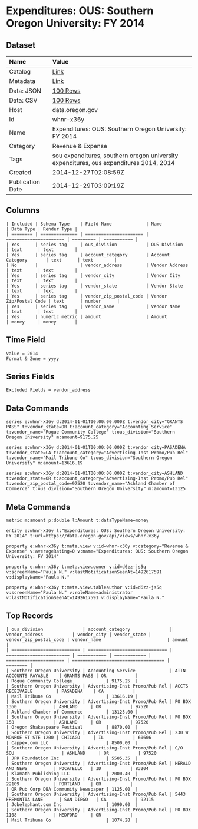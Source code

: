# Expenditures: OUS: Southern Oregon University: FY 2014

## Dataset

| Name | Value |
| :--- | :---- |
| Catalog | [Link](https://catalog.data.gov/dataset/expenditures-ous-southern-oregon-university-fy-2014-f77ac) |
| Metadata | [Link](https://data.oregon.gov/api/views/whnr-x36y) |
| Data: JSON | [100 Rows](https://data.oregon.gov/api/views/whnr-x36y/rows.json?max_rows=100) |
| Data: CSV | [100 Rows](https://data.oregon.gov/api/views/whnr-x36y/rows.csv?max_rows=100) |
| Host | data.oregon.gov |
| Id | whnr-x36y |
| Name | Expenditures: OUS: Southern Oregon University: FY 2014 |
| Category | Revenue & Expense |
| Tags | sou expenditures, southern oregon university expenditures, ous expenditures 2014, 2014 |
| Created | 2014-12-27T02:08:59Z |
| Publication Date | 2014-12-29T03:09:19Z |

## Columns

```ls
| Included | Schema Type    | Field Name             | Name                   | Data Type | Render Type |
| ======== | ============== | ====================== | ====================== | ========= | =========== |
| Yes      | series tag     | ous_division           | OUS Division           | text      | text        |
| Yes      | series tag     | account_category       | Account Category       | text      | text        |
| No       |                | vendor_address         | Vendor Address         | text      | text        |
| Yes      | series tag     | vendor_city            | Vendor City            | text      | text        |
| Yes      | series tag     | vendor_state           | Vendor State           | text      | text        |
| Yes      | series tag     | vendor_zip_postal_code | Vendor Zip/Postal Code | text      | number      |
| Yes      | series tag     | vendor_name            | Vendor Name            | text      | text        |
| Yes      | numeric metric | amount                 | Amount                 | money     | money       |
```

## Time Field

```ls
Value = 2014
Format & Zone = yyyy
```

## Series Fields

```ls
Excluded Fields = vendor_address
```

## Data Commands

```ls
series e:whnr-x36y d:2014-01-01T00:00:00.000Z t:vendor_city="GRANTS PASS" t:vendor_state=OR t:account_category="Accounting Service" t:vendor_name="Rogue Community College" t:ous_division="Southern Oregon University" m:amount=9175.25

series e:whnr-x36y d:2014-01-01T00:00:00.000Z t:vendor_city=PASADENA t:vendor_state=CA t:account_category="Advertising-Inst Promo/Pub Rel" t:vendor_name="Mail Tribune Co" t:ous_division="Southern Oregon University" m:amount=13616.19

series e:whnr-x36y d:2014-01-01T00:00:00.000Z t:vendor_city=ASHLAND t:vendor_state=OR t:account_category="Advertising-Inst Promo/Pub Rel" t:vendor_zip_postal_code=97520 t:vendor_name="Ashland Chamber of Commerce" t:ous_division="Southern Oregon University" m:amount=13125
```

## Meta Commands

```ls
metric m:amount p:double l:Amount t:dataTypeName=money

entity e:whnr-x36y l:"Expenditures: OUS: Southern Oregon University: FY 2014" t:url=https://data.oregon.gov/api/views/whnr-x36y

property e:whnr-x36y t:meta.view v:id=whnr-x36y v:category="Revenue & Expense" v:averageRating=0 v:name="Expenditures: OUS: Southern Oregon University: FY 2014"

property e:whnr-x36y t:meta.view.owner v:id=d6zz-js5q v:screenName="Paula N." v:lastNotificationSeenAt=1492617591 v:displayName="Paula N."

property e:whnr-x36y t:meta.view.tableauthor v:id=d6zz-js5q v:screenName="Paula N." v:roleName=administrator v:lastNotificationSeenAt=1492617591 v:displayName="Paula N."
```

## Top Records

```ls
| ous_division               | account_category               | vendor_address           | vendor_city | vendor_state | vendor_zip_postal_code | vendor_name                         | amount   | 
| ========================== | ============================== | ======================== | =========== | ============ | ====================== | =================================== | ======== | 
| Southern Oregon University | Accounting Service             | ATTN ACCOUNTS PAYABLE    | GRANTS PASS | OR           |                        | Rogue Community College             | 9175.25  | 
| Southern Oregon University | Advertising-Inst Promo/Pub Rel | ACCTS RECEIVABLE         | PASADENA    | CA           |                        | Mail Tribune Co                     | 13616.19 | 
| Southern Oregon University | Advertising-Inst Promo/Pub Rel | PO BOX 1360              | ASHLAND     | OR           | 97520                  | Ashland Chamber of Commerce         | 13125.00 | 
| Southern Oregon University | Advertising-Inst Promo/Pub Rel | PO BOX 158               | ASHLAND     | OR           | 97520                  | Oregon Shakespeare Festival         | 8870.00  | 
| Southern Oregon University | Advertising-Inst Promo/Pub Rel | 230 W MONROE ST STE 1200 | CHICAGO     | IL           | 60606                  | Cappex.com LLC                      | 8500.00  | 
| Southern Oregon University | Advertising-Inst Promo/Pub Rel | C/O SOU                  | ASHLAND     | OR           | 97520                  | JPR Foundation Inc                  | 5585.35  | 
| Southern Oregon University | Advertising-Inst Promo/Pub Rel | HERALD AND NEWS          | POCATELLO   | ID           | 83204                  | Klamath Publishing LLC              | 2000.40  | 
| Southern Oregon University | Advertising-Inst Promo/Pub Rel | PO BOX 22109             | PORTLAND    | OR           |                        | OR Pub Corp DBA Community Newspaper | 1125.00  | 
| Southern Oregon University | Advertising-Inst Promo/Pub Rel | 5443 FREMONTIA LANE      | SAN DIEGO   | CA           | 92115                  | Jobelephant.com Inc                 | 1090.00  | 
| Southern Oregon University | Advertising-Inst Promo/Pub Rel | PO BOX 1108              | MEDFORD     | OR           |                        | Mail Tribune Co                     | 1074.28  | 
```